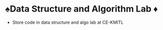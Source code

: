 # :spades:Data Structure and Algorithm Lab :diamonds:
* Store code in data structure and algo lab at CE-KMITL
